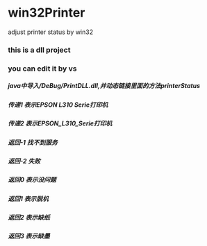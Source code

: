 # win32Printer
adjust printer status by win32

### this is a dll project
### you can edit it by vs

##### java中导入/DeBug/PrintDLL.dll,并动态链接里面的方法printerStatus
##### 传递1 表示EPSON L310 Serie打印机
##### 传递2 表示EPSON_L310_Serie打印机

##### 返回-1 找不到服务
##### 返回-2 失败
##### 返回0 表示没问题
##### 返回1 表示脱机
##### 返回2 表示缺纸
##### 返回3 表示缺墨
